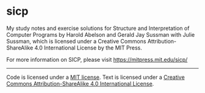 # sicp

My study notes and exercise solutions for Structure and Interpretation of Computer Programs by Harold Abelson and Gerald Jay Sussman with Julie Sussman, which is licensed under a Creative Commons Attribution-ShareAlike 4.0 International License by the MIT Press.

For more information on SICP, please visit https://mitpress.mit.edu/sicp/

------

Code is licensed under a [MIT license](https://github.com/sunqingyao/sicp/blob/master/LICENSE).
Text is licensed under a [Creative Commons Attribution-ShareAlike 4.0 International License](http://creativecommons.org/licenses/by-sa/4.0/).
